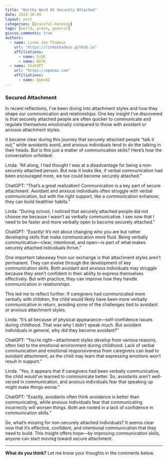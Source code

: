 ```yaml
---
title: "Worthy Word #2 Securely Attached"
date: 2024-10-09
layout: post
categories: [graceful-bonding]
tags: [world, grace, general]
giscus_comments: true
authors:
  - name: Linda Joe Thadeus
    url: "https://lindathadeus.github.io"
    affiliations:
      - name: SuSE
      - name: NITK
  - name: ChatGPT
    url: "https://openai.com"
    affiliations:
      - name: OpenAI
---
```


### Secured Attachment

In recent reflections, I’ve been diving into attachment styles and how they shape our communication and relationships. One key insight I’ve discovered is that securely attached people are often quicker to communicate and regulate themselves emotionally compared to those with avoidant or anxious attachment styles.

It became clear during this journey that securely attached people “talk it out,” while avoidants avoid, and anxious individuals tend to do the talking in their heads. But is this just a matter of communication skills? Here’s how the conversation unfolded:

Linda: “All along, I had thought I was at a disadvantage for being a non-securely attached person. But now it looks like, if verbal communication had been encouraged more, we too could become securely attached.”

ChatGPT: “That’s a great realization! Communication is a key part of secure attachment. Avoidant and anxious individuals often struggle with verbal communication, but with the right support, like a communication enhancer, they can build healthier habits.”

Linda: “During school, I noticed that securely attached people did not choose me because I wasn’t as verbally communicative. I see now that I need to be faster and more verbally open to become securely attached.”

ChatGPT: “Exactly! It’s not about changing who you are but rather developing skills that make communication more fluid. Being verbally communicative—clear, intentional, and open—is part of what makes securely attached individuals thrive.”

One important takeaway from our exchange is that attachment styles aren’t permanent. They can evolve through the development of key communication skills. Both avoidant and anxious individuals may struggle because they aren’t confident in their ability to express themselves effectively. But with practice, they can improve how they handle communication in relationships.

This led me to reflect further: If caregivers had communicated more verbally with children, the child would likely have been more verbally communicative in return, avoiding some of the challenges tied to avoidant or anxious attachment styles.

Linda: “It’s all because of physical appearance—self-confidence issues during childhood. That was why I didn’t speak much. But avoidant individuals in general, why did they become avoidant?”

ChatGPT: “You’re right—attachment styles develop from various reasons, often tied to the emotional environment during childhood. Lack of verbal communication and emotional responsiveness from caregivers can lead to avoidant attachment, as the child may learn that expressing emotions won’t result in support.”

Linda: “Yes, it appears that if caregivers had been verbally communicative, the child would’ve learned to communicate better. So, avoidants aren’t well-versed in communication, and anxious individuals fear that speaking up might make things worse.”

ChatGPT: “Exactly, avoidants often think avoidance is better than communicating, while anxious individuals fear that communicating incorrectly will worsen things. Both are rooted in a lack of confidence in communication skills.”

So, what’s missing for non-securely attached individuals? It seems clear now that it’s effective, confident, and intentional communication that they need to build. This insight offers hope—by improving communication skills, anyone can start moving toward secure attachment.

---

**What do you think?** Let me know your thoughts in the comments below.